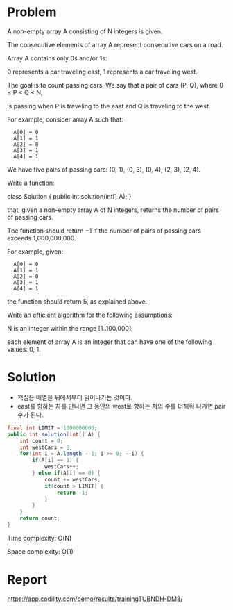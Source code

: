 # Problem
A non-empty array A consisting of N integers is given. 

The consecutive elements of array A represent consecutive cars on a road.

Array A contains only 0s and/or 1s:

0 represents a car traveling east,
1 represents a car traveling west.

The goal is to count passing cars. We say that a pair of cars (P, Q), where 0 ≤ P < Q < N, 

is passing when P is traveling to the east and Q is traveling to the west.

For example, consider array A such that:
```
  A[0] = 0
  A[1] = 1
  A[2] = 0
  A[3] = 1
  A[4] = 1
```
We have five pairs of passing cars: (0, 1), (0, 3), (0, 4), (2, 3), (2, 4).

Write a function:

class Solution { public int solution(int[] A); }

that, given a non-empty array A of N integers, returns the number of pairs of passing cars.

The function should return −1 if the number of pairs of passing cars exceeds 1,000,000,000.

For example, given:
```
  A[0] = 0
  A[1] = 1
  A[2] = 0
  A[3] = 1
  A[4] = 1
```
the function should return 5, as explained above.

Write an efficient algorithm for the following assumptions:

N is an integer within the range [1..100,000];

each element of array A is an integer that can have one of the following values: 0, 1.

# Solution
- 핵심은 배열을 뒤에서부터 읽어나가는 것이다. 
- east를 향하는 차를 만나면 그 동안의 west로 향하는 차의 수를 더해줘 나가면 pair 수가 된다.
```java
final int LIMIT = 1000000000;
public int solution(int[] A) {
    int count = 0;
    int westCars = 0;
    for(int i = A.length - 1; i >= 0; --i) {
        if(A[i] == 1) {
            westCars++;  
        } else if(A[i] == 0) {
            count += westCars;
            if(count > LIMIT) {
                return -1;
            }
        }
    }
    return count;
}
```
Time complexity: O(N)

Space complexity: O(1)

# Report
https://app.codility.com/demo/results/trainingTUBNDH-DM8/
